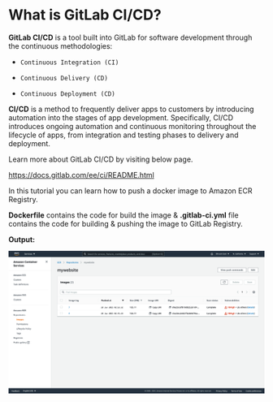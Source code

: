 # What is GitLab CI/CD?

**GitLab CI/CD** is a tool built into GitLab for software development through the continuous methodologies: 

* `Continuous Integration (CI)`

* `Continuous Delivery (CD)`

* `Continuous Deployment (CD)`

**CI/CD** is a method to frequently deliver apps to customers by introducing automation into the stages of app development. Specifically, CI/CD introduces ongoing automation and continuous monitoring throughout the lifecycle of apps, from integration and testing phases to delivery and deployment.

Learn more about GitLab CI/CD by visiting below page.

https://docs.gitlab.com/ee/ci/README.html

In this tutorial you can learn how to push a docker image to Amazon ECR Registry. 

**Dockerfile** contains the code for build the image & **.gitlab-ci.yml** file contains the code for building & pushing the image to GitLab Registry.

**Output:**

![output](https://github.com/DhruvinSoni30/GitLabCI-CD-Docker/blob/main/images/2.png?raw=true)
